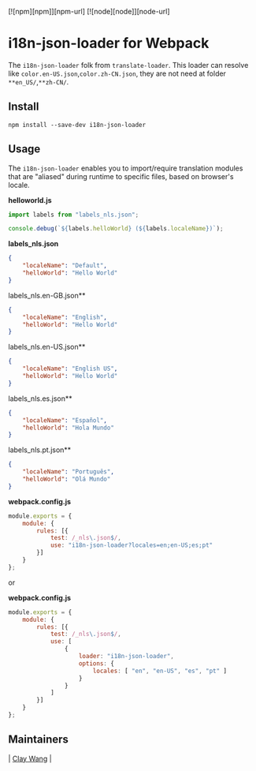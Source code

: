 [![npm][npm]][npm-url]
[![node][node]][node-url]

# i18n-json-loader for Webpack

The `i18n-json-loader` folk from `translate-loader`. This loader can resolve like `color.en-US.json`,`color.zh-CN.json`,
they are not need at folder `**en_US/`,`**zh-CN/`.

## Install

```shell
npm install --save-dev i18n-json-loader
```

## Usage

The `i18n-json-loader` enables you to import/require translation modules that are "aliased"
during runtime to specific files, based on browser's locale.

**helloworld.js**
```js
import labels from "labels_nls.json";

console.debug(`${labels.helloWorld} (${labels.localeName})`);
```

**labels_nls.json**
```json
{
    "localeName": "Default",
    "helloWorld": "Hello World"
}
```

labels_nls.en-GB.json**
```json
{
    "localeName": "English",
    "helloWorld": "Hello World"
}
```

labels_nls.en-US.json**
```json
{
    "localeName": "English US",
    "helloWorld": "Hello World"
}
```

labels_nls.es.json**
```json
{
    "localeName": "Español",
    "helloWorld": "Hola Mundo"
}
```

labels_nls.pt.json**
```json
{
    "localeName": "Português",
    "helloWorld": "Olá Mundo"
}
```

**webpack.config.js**
```js
module.exports = {
    module: {
        rules: [{
            test: /_nls\.json$/,
            use: "i18n-json-loader?locales=en;en-US;es;pt"
        }]
    }
};
```

or

**webpack.config.js**
```js
module.exports = {
    module: {
        rules: [{
            test: /_nls\.json$/,
            use: [
                {
                    loader: "i18n-json-loader",
                    options: {
                        locales: [ "en", "en-US", "es", "pt" ]
                    }
                }
            ]
        }]
    }
};
```

## Maintainers

| [Clay Wang][clay] |


[clay]: https://github.com/claytonwang
